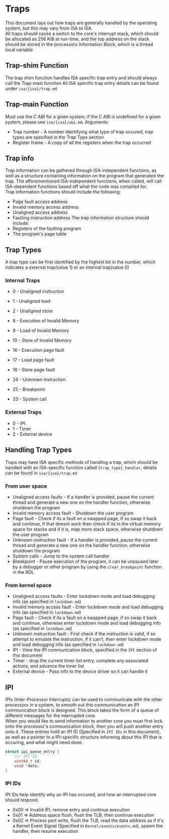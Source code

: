 # Traps
This document lays out how traps are generally handled by the operating system, but this may vary from ISA to ISA.  
All traps should cause a switch to the core's interrupt stack, which should be allocated as 256 KiB at run-time, and the top address on the stack should be stored in the processors Information Block, which is a thread local variable

## Trap-shim Function
The trap shim function handles ISA specific trap entry and should always call the Trap-main function
All ISA specific trap entry details can be found under `isa/{isa}/trap.md`

## Trap-main Function
Must use the C ABI for a given system, if the C ABI is undefined for a given system, please see `isa/{isa}/abi.md`.
Arguments:
* Trap number - A number identifying what type of trap occured, trap types are specified in the Trap Type section
* Register frame - A copy of all the registers when the trap occurred

## Trap info
Trap information can be gathered through ISA-independent functions, as well as a structure containing information on the program that generated the trap.
The afforementioned ISA-independent functions, when called, will call ISA-dependent functions based off what the code was compiled for.  
Trap information functions should include the following:
* Page fault access address
* Invalid memory access address
* Unaligned access address
* Faulting instruction address
The trap information structure should include:
* Registers of the faulting program
* The program's page table

## Trap Types
A trap type can be first identified by the highest bit in the number, which indicates a external trap(value 1) or an internal trap(value 0)
### Internal Traps
* 0 - Unaligned instruction
* 1 - Unaligned load
* 2 - Unaligned store

* 8 - Execution of Invalid Memory
* 9 - Load of Invalid Memory
* 10 - Store of Invalid Memory

* 16 - Execution page fault
* 17 - Load page fault
* 18 - Store page fault

* 24 - Unknown instruction
* 25 - Breakpoint

* 33 - System call

### External Traps
* 0 - IPI
* 1 - Timer
* 2 - External device

## Handling Trap Types
Traps may have ISA specific methods of handling a trap, which should be handled with an ISA-specific function called `{trap_type}_handler`, details can be found in `isa/{isa}/trap.md`  
  
### From user space
* Unaligned access faults - If a handler is provided, pause the current thread and generate a new one on the handler function, otherwise shutdown the program
* Invalid memory access fault - Shutdown the user program
* Page fault - Check if its a fault on a swapped page, if so swap it back and continue, if that doesnt work then check if its in the virtual memory space for stacks and if it is, map more stack space, otherwise shutdown the user program
* Unknown instruction fault - If a handler is provided, pause the current thread and generate a new one on the handler function, otherwise shutdown the program
* System calls - Jump to the system call handler
* Breakpoint - Pause execution of the program, it can be unpaused later by a debugger or other program by using the `clear_breakpoint` function in the RDL

### From kernel space
* Unaligned access faults - Enter lockdown mode and load debugging info (as specified in `lockdown.md`)
* Invalid memory access fault - Enter lockdown mode and load debugging info (as specified in `lockdown.md`)
* Page fault - Check if its a fault on a swapped page, if so swap it back and continue, otherwise enter lockdown mode and load debugging info (as specified in `lockdown.md`)
* Unknown instruction fault - First check if the instruction is valid, if so attempt to emulate the instruction, if it can't, then enter lockdown mode and load debugging info (as specified in `lockdown.md`)
* IPI - View the IPI communication block, specified in the `IPI` section of this document
* Timer - drop the current timer list entry, complete any associated actions, and advance the timer list
* External device - Pass info to the device driver so it can handle it

## IPI
IPIs (Inter-Processor Interrupts) can be used to communicate with the other processors in a system, to smooth out this communication an IPI communication block is designed. This block takes the form of a queue of different messages for the interrupted core.  
When you would like to send information to another core you must first lock onto the processor's communication block, then you will push another entry onto it. These entries hold an IPI ID (Specified in `IPI IDs` in this document), as well as a pointer to a IPI-specific structure informing about this IPI that is occuring, and what might need done.

```c
struct ipi_queue_entry {
    /// IPI ID
    uint64_t id;
    void *data;
}
```

### IPI IDs
IPI IDs help identify why an IPI has occured, and how an interrupted core should respond.
* 0x00 => Invalid IPI, remove entry and continue execution
* 0x01 => Address space flush, flush the TLB, then continue execution
* 0x02 => Process port write, flush the TLB, read the data address as if it's a Kernel Event Signal (Specified in `Kernel/events/events.md`), spawn the handler, then resume execution